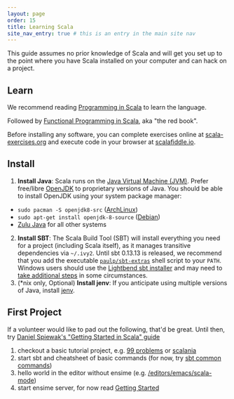 ```yaml
---
layout: page
order: 15
title: Learning Scala
site_nav_entry: true # this is an entry in the main site nav
---
```


This guide assumes no prior knowledge of Scala and will get you set up to the point where you have Scala installed on your computer and can hack on a project.

## Learn

We recommend reading [Programming in Scala](http://www.artima.com/shop/programming_in_scala_3ed) to learn the language.

Followed by [Functional Programming in Scala](https://www.manning.com/books/functional-programming-in-scala), aka "the red book".

Before installing any software, you can complete exercises online at [scala-exercises.org](https://www.scala-exercises.org/) and execute code in your browser at [scalafiddle.io](https://scalafiddle.io/).

## Install

1. **Install Java**: Scala runs on the [Java Virtual Machine (JVM)](https://en.wikipedia.org/wiki/Java_virtual_machine). Prefer free/libre [OpenJDK](https://en.wikipedia.org/wiki/OpenJDK) to proprietary versions of Java. You should be able to install OpenJDK using your system package manager:
  * `sudo pacman -S openjdk8-src` ([ArchLinux](https://wiki.archlinux.org/index.php/java))
  * `sudo apt-get install openjdk-8-source` ([Debian](https://wiki.debian.org/Java/))
  * [Zulu Java](http://www.azul.com/downloads/zulu/) for all other systems
2. **Install SBT**: The Scala Build Tool (SBT) will install everything you need for a project (including Scala itself), as it manages transitive dependencies via `~/.ivy2`. Until sbt 0.13.13 is released, we recommend that you add the executable [`paulp/sbt-extras`](https://raw.githubusercontent.com/paulp/sbt-extras/master/sbt) shell script to your `PATH`. Windows users should use the [Lightbend sbt installer](http://www.scala-sbt.org/0.13/docs/Installing-sbt-on-Windows.html) and may need to [take additional steps](https://github.com/ensime/ensime.github.io/issues/40) in some circumstances.
3. (*nix only, Optional) **Install jenv**: If you anticipate using multiple versions of Java, install [jenv](http://jenv.be).

## First Project

If a volunteer would like to pad out the following, that'd be great. Until then, try [Daniel Spiewak's "Getting Started in Scala" guide](https://gist.github.com/djspiewak/cb72c41ac335a3a9b28b3307be04aa43)

1. checkout a basic tutorial project, e.g. [99 problems](https://github.com/rabbitonweb/99-scala-problems) or [scalania](https://github.com/jaceklaskowski/scalania)
2. start sbt and cheatsheet of basic commands (for now, try [sbt common commands](http://www.scala-sbt.org/0.13/docs/Running.html#Common+commands))
3. hello world in the editor without ensime (e.g. [/editors/emacs/scala-mode](/editors/emacs/scala-mode))
4. start ensime server, for now read [Getting Started](/getting_started)
